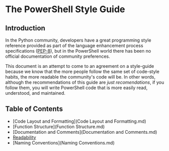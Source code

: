 # The PowerShell Style Guide

## Introduction

In the Python community, developers have a great programming style reference provided as part of the language enhancement process specifications ([PEP-8](https://www.python.org/dev/peps/pep-0008/)), but in the PowerShell world there has been no official documentation of community preferences. 

This document is an attempt to come to an agreement on a style-guide because we know that the more people follow the same set of code-style habits, the more readable the community's code will be. In other words, although the recommendations of this guide are _just recomendations_, if you follow them, you will write PowerShell code that is more easily read, understood, and maintained.

## Table of Contents

- [Code Layout and Formatting](Code Layout and Formatting.md)
- [Function Structure](Function Structure.md)
- [Documentation and Comments](Documentation and Comments.md)
- [Readability](Readability.md)
- [Naming Conventions](Naming Conventions.md)

